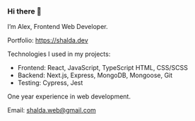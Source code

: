 ### Hi there 👋

I’m Alex, Frontend Web Developer.

Portfolio: https://shalda.dev

Technologies I used in my projects:
* Frontend: React, JavaScript, TypeScript HTML, CSS/SCSS
* Backend: Next.js, Express, MongoDB, Mongoose, Git
* Testing: Cypress, Jest

One year experience in web development.

Email: shalda.web@gmail.com
